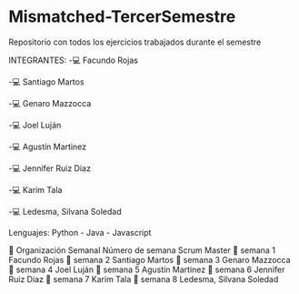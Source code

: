 # Mismatched-TercerSemestre
Repositorio con todos los ejercicios trabajados durante el semestre

INTEGRANTES:
-💻 Facundo Rojas

-💻 Santiago Martos

-💻 Genaro Mazzocca

-💻 Joel Luján

-💻 Agustín Martinez

-💻 Jennifer Ruiz Diaz 

-💻 Karim Tala

-💻 Ledesma, Silvana Soledad

Lenguajes:
Python - Java	- Javascript

📆 Organización Semanal
Número de semana	Scrum Master
📝 semana 1	Facundo Rojas
📝 semana 2	Santiago Martos
📝 semana 3	Genaro Mazzocca
📝 semana 4	Joel Luján
📝 semana 5	Agustín Martinez
📝 semana 6	Jennifer Ruiz Diaz 
📝 semana 7	Karim Tala
📝 semana 8	Ledesma, Silvana Soledad
